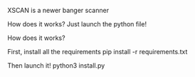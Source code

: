 XSCAN is a newer banger scanner

How does it works? Just launch the python file!

How does it works?

First, install all the requirements
pip install -r requirements.txt

Then launch it!
python3 install.py